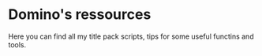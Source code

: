 Domino's ressources
=========
Here you can find all my title pack scripts, tips for some useful functins and tools.
